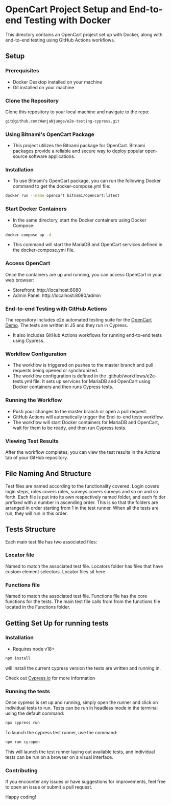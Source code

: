 # OpenCart Project Setup and End-to-end Testing with Docker

This directory contains an OpenCart project set up with Docker, along with end-to-end testing using GitHub Actions workflows.

## Setup

### Prerequisites

- Docker Desktop installed on your machine
- Git installed on your machine

### Clone the Repository

Clone this repository to your local machine and navigate to the repo:

```bash
git@github.com:WanjaNjunge/e2e-testing-cypress.git
```
### Using Bitnami's OpenCart Package
- This project utilizes the Bitnami package for OpenCart. Bitnami packages provide a reliable and secure way to deploy popular open-source software applications.

### Installation
- To use Bitnami's OpenCart package, you can run the following Docker command to get the docker-compose.yml file:
```bash
docker run --name opencart bitnami/opencart:latest
```

### Start Docker Containers
- In the same directory, start the Docker containers using Docker Compose:
```bash
docker-compose up -d
```
- This command will start the MariaDB and OpenCart services defined in the docker-compose.yml file.

### Access OpenCart
Once the containers are up and running, you can access OpenCart in your web browser:

- Storefront: http://localhost:8080
- Admin Panel: http://localhost:8080/admin



### End-to-end Testing with GitHub Actions
The repository includes e2e automated testing suite for the [OpenCart Demo](https://demo.opencart.com/). The tests are written in JS and they run in Cypress.
- It also includes GitHub Actions workflows for running end-to-end tests using Cypress.

### Workflow Configuration
- The workflow is triggered on pushes to the master branch and pull requests being opened or synchronized.
- The workflow configuration is defined in the .github/workflows/e2e-tests.yml file. It sets up services for MariaDB and OpenCart using Docker containers and then runs Cypress tests.

### Running the Workflow
- Push your changes to the master branch or open a pull request.
- GitHub Actions will automatically trigger the End-to-end tests workflow.
- The workflow will start Docker containers for MariaDB and OpenCart, wait for them to be ready, and then run Cypress tests.

### Viewing Test Results
After the workflow completes, you can view the test results in the Actions tab of your GitHub repository.



## File Naming And Structure

Test files are named according to the functionality covered. Login covers login steps, roles covers roles, surveys covers surveys and so on and so forth.
Each file is put into its own respectively named folder, and each folder prefixed with a number in ascending order. This is so that the folders are arranged in order starting from 1 in the test runner. When all the tests are run, they will run in this order.

## Tests Structure

Each main test file has two associated files:

### Locator file
Named to match the associated test file.
Locators folder has files that have custom element selectors. Locator files sit here.

### Functions file
Named to match the associated test file. Functions file has the core functions for the tests. The main test file calls from from the functions file located in the Functions folder.

## Getting Set Up for running tests

### Installation
- Requires node v18+

```bash
npm install
``` 
will install the current cypress version the tests are written and running in. 

Check out [Cypress.io](cypress.io) for more information

### Running the tests
Once cypress is set up and running, simply open the runner and click on individual tests to run.
Tests can be run in headless mode in the terminal using the default command:

```bash
npx cypress run
```

To launch the cypress test runner, use the command:
```bash
npm run cy:open
```
This will launch the test runner laying out available tests, and individual tests can be run on a browser on a visual interface.

### Contributing
If you encounter any issues or have suggestions for improvements, feel free to open an issue or submit a pull request.

Happy coding!

